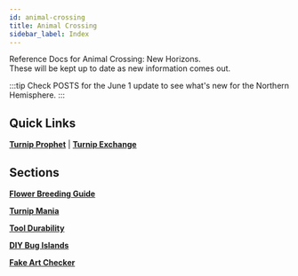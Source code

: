 ```yaml
---
id: animal-crossing 
title: Animal Crossing
sidebar_label: Index 
---
```


Reference Docs for Animal Crossing: New Horizons.  
These will be kept up to date as new information comes out.

:::tip
Check POSTS for the June 1 update to see what's new for the Northern Hemisphere.
:::

## Quick Links

<a href="https://turnipprophet.io" target="_blank"><strong>Turnip Prophet</strong></a> | <a href="https://turnip.exchange" target="_blank"><strong>Turnip Exchange</strong></a>

## Sections

[**Flower Breeding Guide**](animal-crossing/flower-breeding-guide)

[**Turnip Mania**](animal-crossing/turnip-mania)

[**Tool Durability**](animal-crossing/tool-durability)

[**DIY Bug Islands**](animal-crossing/diy-bug-islands)

[**Fake Art Checker**](animal-crossing/fake-art-checker)